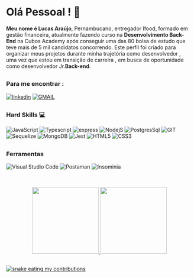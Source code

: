 # Olá Pessoal ! :wave:

**Meu nome é Lucas Araújo**, Pernambucano, entregador Ifood, formado em gestão financeira, atualmente fazendo curso na **Desenvolvimento Back-End** na Cubos Academy após conseguir uma das 80 bolsa de estudo que teve mais de 5 mil candidatos concorrendo. Este perfil foi criado para organizar meus projetos durante minha trajetória como desenvolvedor , uma vez que estou em transição de carreira , em busca de oportunidade como desenvolvedor Jr.**Back-end**. 

##

### Para me encontrar :

[![linkedin](https://img.shields.io/badge/LinkedIn-0077B5?style=for-the-badge&logo=linkedin&logoColor=white)](https://www.linkedin.com/in/lucas-i-g-c-araujo/)
[![GMAIL](https://img.shields.io/badge/Gmail-D14836?style=for-the-badge&logo=gmail&logoColor=white)](mailto:lucasisaac007@gmail.com)

##

### Hard Skills 💻

![JavaScript](https://img.shields.io/badge/JavaScript-F7DF1E?style=for-the-badge&logo=javascript&logoColor=black) 
![Typescript](https://img.shields.io/badge/TypeScript-007ACC?style=for-the-badge&logo=typescript&logoColor=white)
![express](	https://img.shields.io/badge/Express.js-000000?style=for-the-badge&logo=express&logoColor=white)
![NodejS](https://img.shields.io/badge/Node.js-339933?style=for-the-badge&logo=nodedotjs&logoColor=white)
![PostgresSql](https://img.shields.io/badge/PostgreSQL-316192?style=for-the-badge&logo=postgresql&logoColor=white)
![GIT](https://img.shields.io/badge/GIT-E44C30?style=for-the-badge&logo=git&logoColor=white)
![Sequelize](https://img.shields.io/badge/Sequelize-52B0E7?style=for-the-badge&logo=Sequelize&logoColor=white)
![MongoDB](https://img.shields.io/badge/MongoDB-4EA94B?style=for-the-badge&logo=mongodb&logoColor=white)
![Jest](https://img.shields.io/badge/Jest-C21325?style=for-the-badge&logo=jest&logoColor=white)
![HTML5](https://img.shields.io/badge/html5-%23E34F26.svg?style=for-the-badge&logo=html5&logoColor=white) 
![CSS3](https://img.shields.io/badge/css3-%231572B6.svg?style=for-the-badge&logo=css3&logoColor=white) 

##

### Ferramentas

![Visual Studio Code](https://img.shields.io/badge/Visual_Studio_Code-0078D4?style=for-the-badge&logo=visual%20studio%20code&logoColor=whitee)
![Postaman](https://img.shields.io/badge/Postman-FF6C37?style=for-the-badge&logo=Postman&logoColor=white)
![Insominia](https://img.shields.io/badge/Insomnia-5849be?style=for-the-badge&logo=Insomnia&logoColor=white)

##
<br>
<div style="display: inline_block">
    <div align="center">
      <a href="https://github.com/LucasAraujo1306">
      <img height="180em" src="https://github-readme-stats.vercel.app/api?username=LucasAraujo1306&show_icons=true&theme=dark&include_all_commits=true&count_private=true"/>
      <img height="180em" src="https://github-readme-stats.vercel.app/api/top-langs/?username=LucasAraujo1306&layout=compact&langs_count=7&theme=dark"/>
    </div>
</div>  
  
##

<img alt="snake eating my contributions" src="https://raw.githubusercontent.com/LucasAraujo1306/LucasAraujo1306/output/github-contribution-grid-snake.svg" />
